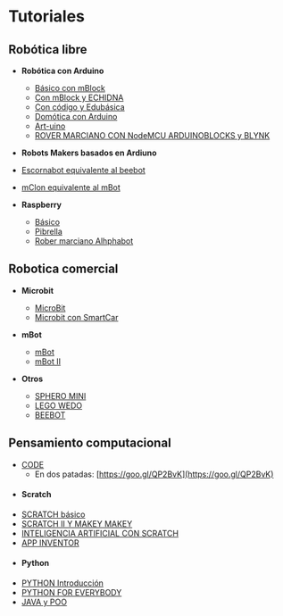 # Tutoriales

## Robótica libre

* **Robótica con Arduino**

  * [Básico con mBlock](https://catedu.github.io/ensena-pensamiento-computacional-con-arduino/)
  * [Con mBlock y ECHIDNA](https://catedu.github.io/programa-arduino-con-echidna/)
  * [Con código y Edubásica](https://catedu.github.io/programa-arduino-mediante-codigo/)
  * [Domótica con Arduino](https://catedu.github.io/domotica-con-arduino/)
  * [Art-uino](https://catedu.github.io/art-uino/)
  * [ROVER MARCIANO CON NodeMCU ARDUINOBLOCKS y BLYNK](https://catedu.github.io/Rover-arduino/)
* **Robots Makers basados en Ardiuno**
 * [Escornabot equivalente al beebot](https://catedu.github.io/escornabots-curso/)
 * [mClon equivalente al mBot](https://catedu.github.io/mClon/)
* **Raspberry**
  * [Básico](https://catedu.github.io/raspberry-muy-basico/)
  * [Pibrella](https://catedu.github.io/pibrella/)
  * [Rober marciano Alhphabot](https://catedu.github.io/rover-marciano-alphabot/)

## Robotica comercial
  * **Microbit**
    * [MicroBit](https://catedu.github.io/microbit-curso/)
    * [Microbit con SmartCar](https://catedu.github.io/smartcar-micro-bit/)

* **mBot**
  * [mBot](https://catedu.github.io/robotica-educativa-con-mbot/)
  * [mBot II](https://catedu.github.io/robotica-educativa-con-mbot-II/)
* **Otros**
  * [SPHERO MINI](https://catedu.github.io/sphero-curso/)
  * [LEGO WEDO](https://catedu.github.io/ensena-pensamiento-computacional-con-wego-wedo/)
  * [BEEBOT](https://catedu.github.io/robotica-en-infantil-con-bee-bot/)

## Pensamiento computacional

* [CODE](https://catedu.github.io/curso-codeorg/)
  * En dos patadas: [https://goo.gl/QP2BvK](https://goo.gl/QP2BvK)
* #### Scratch
 * [SCRATCH básico](https://catedu.github.io/ensena-pensamiento-computacional-con-scratch/)
 * [SCRATCH II Y MAKEY MAKEY](https://catedu.github.io/scratch-avanzado-y-makey-makey/)
 * [INTELIGENCIA ARTIFICIAL CON SCRATCH](https://catedu.github.io/inteligencia-artificial-con-scratch/)
* [APP INVENTOR](https://catedu.github.io/app-inventor-course/)
* #### Python
 * [PYTHON Introducción](https://catedu.github.io/introduccion-a-python/)
 * [PYTHON FOR EVERYBODY](https://catedu.github.io/python-for-person-in-everybody/)
* [JAVA y POO](https://catedu.github.io/poo-java/)
